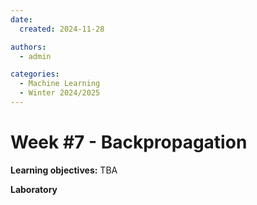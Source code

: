```yaml
---
date:
  created: 2024-11-28

authors:
  - admin

categories:
  - Machine Learning
  - Winter 2024/2025
---
```


# Week #7 - Backpropagation


<!-- more -->

**Learning objectives:**
TBA

**Laboratory**
